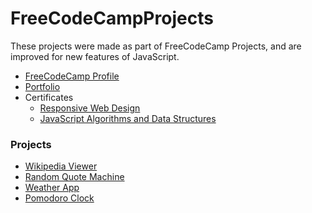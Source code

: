 # FreeCodeCampProjects

These projects were made as part of FreeCodeCamp Projects, and are improved for new features of JavaScript.

- [FreeCodeCamp Profile](https://www.freecodecamp.org/abhishekchd)
- [Portfolio](https://abhishekchd.github.io/)
- Certificates
    - [Responsive Web Design](https://www.freecodecamp.org/certification/abhishekchd/responsive-web-design)
    - [JavaScript Algorithms and Data Structures](https://www.freecodecamp.org/certification/abhishekchd/javascript-algorithms-and-data-structures)
    
### Projects
- [Wikipedia Viewer](https://abhishekchd.github.io/FreeCodeCampProjects/wikipedia-viewer/)
- [Random Quote Machine](https://abhishekchd.github.io/FreeCodeCampProjects/random-quote-machine/)
- [Weather App](https://abhishekchd.github.io/FreeCodeCampProjects/weather-application/)
- [Pomodoro Clock](https://abhishekchd.github.io/FreeCodeCampProjects/pomodoro-clock/)